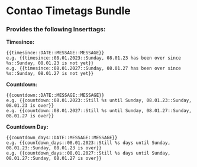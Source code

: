# Contao Timetags Bundle

### Provides the following Inserttags:

**Timesince:**
```
{{timesince::DATE::MESSAGE::MESSAGE}}
e.g. {{timesince::08.01.2023::Sunday, 08.01.23 has been over since %s::Sunday, 08.01.23 is not yet}}
e.g. {{timesince::08.01.2027::Sunday, 08.01.27 has been over since %s::Sunday, 08.01.27 is not yet}}
```
**Countdown:**
```
{{countdown::DATE::MESSAGE::MESSAGE}}
e.g. {{countdown::08.01.2023::Still %s until Sunday, 08.01.23::Sunday, 08.01.23 is over}}
e.g. {{countdown::08.01.2027::Still %s until Sunday, 08.01.27::Sunday, 08.01.27 is over}}
```
**Countdown Day:**
```
{{countdown_days::DATE::MESSAGE::MESSAGE}}
e.g. {{countdown_days::08.01.2023::Still %s days until Sunday, 08.01.23::Sunday, 08.01.23 is over}}
e.g. {{countdown_days::08.01.2027::Still %s days until Sunday, 08.01.27::Sunday, 08.01.27 is over}}
```
